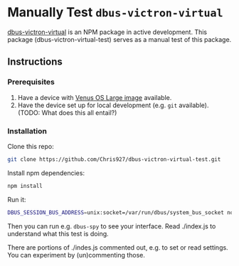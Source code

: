 
# Manually Test `dbus-victron-virtual`

[dbus-victron-virtual](https://github.com/Chris927/dbus-victron-virtual) is an
NPM package in active development. This package (dbus-victron-virtual-test)
serves as a manual test of this package.


## Instructions

### Prerequisites

1. Have a device with [Venus OS Large
   image](https://www.victronenergy.com/live/venus-os:large) available.
2. Have the device set up for local development (e.g. `git` available). (TODO:
   What does this all entail?)


### Installation

Clone this repo:

```bash
git clone https://github.com/Chris927/dbus-victron-virtual-test.git
```

Install npm dependencies:

```bash
npm install
```

Run it:

```bash
DBUS_SESSION_BUS_ADDRESS=unix:socket=/var/run/dbus/system_bus_socket node index.js
```

Then you can run e.g. `dbus-spy` to see your interface. Read ./index.js to
understand what this test is doing.

There are portions of ./indes.js commented out, e.g. to set or read settings.
You can experiment by (un)commenting those.


